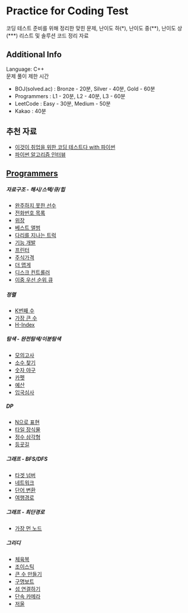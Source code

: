 # Practice for Coding Test
코딩 테스트 준비를 위해 정리한 맞힌 문제, 난이도 하(\*), 난이도 중(\*\*), 난이도 상(\*\*\*) 리스트 및 솔루션 코드 정리 자료

## Additional Info
Language: C++  
문제 풀이 제한 시간
- BOJ(solved.ac) : Bronze - 20분, Silver - 40분, Gold - 60분
- Programmers : L1 - 20분, L2 - 40분, L3 - 60분
- LeetCode : Easy - 30분, Medium - 50분
- Kakao : 40분

## 추천 자료
- [이것이 취업을 위한 코딩 테스트다 with 파이썬](https://www.aladin.co.kr/shop/wproduct.aspx?ItemId=247882118)
- [파이썬 알고리즘 인터뷰](https://www.aladin.co.kr/shop/wproduct.aspx?ItemId=245495826)

## [Programmers](https://programmers.co.kr/learn/challenges?tab=algorithm_practice_kit)
##### 자료구조 - 해시/스택/큐/힙
- [완주하지 못한 선수](Programmers/완주하지못한선수.cpp)
- [전화번호 목록](Programmers/전화번호목록.cpp)
- [위장](Programmers/위장.cpp) 
- [베스트 앨범](Programmers/베스트앨범.cpp)
- [다리를 지나는 트럭](Programmers/다리를지나는트럭.cpp)
- [기능 개발](Programmers/기능개발.cpp)
- [프린터](Programmers/프린터.cpp)
- [주식가격](Programmers/주식가격.cpp)
- [더 맵게](Programmers/더맵게.cpp)
- [디스크 컨트롤러](Programmers/디스크컨트롤러.cpp)
- [이중 우선 순위 큐](Programmers/이중우선순위큐.cpp)
##### 정렬
- [K번째 수](Programmers/정렬.cpp)
- [가장 큰 수](Programmers/가장큰수.cpp)
- [H-Index](Programmers/hindex.cpp)
##### 탐색 - 완전탐색/이분탐색
- [모의고사](Programmers/42840.py)
- [소수 찾기](Programmers/42839.py)
- [숫자 야구](Programmers/42841.py)
- [카펫](Programmers/42842.py)
- [예산](Programmers/43237.py)
- [입국심사](Programmers/43238.py)
##### DP
- [N으로 표현](Programmers/42895.py)
- [타일 장식물](Programmers/43104.py)
- [정수 삼각형](Programmers/43105.py)
- [등굣길](Programmers/42898.py)
##### 그래프 - BFS/DFS
- [타겟 넘버](Programmers/43165.py)
- [네트워크](Programmers/43162.py)
- [단어 변환](Programmers/43163.py)
- [여행경로](Programmers/43164.py)
##### 그래프 - 최단경로
- [가장 먼 노드](Programmers/49189.py)
##### 그리디
- [체육복](Programmers/42862.py)
- [조이스틱](Programmers/42860.py)
- [큰 수 만들기](Programmers/42883.py)
- [구명보트](Programmers/42885.py)
- [섬 연결하기](Programmers/42861.py)
- [단속 카메라](Programmers/42884.py)
- [저울](Programmers/42886.py)
